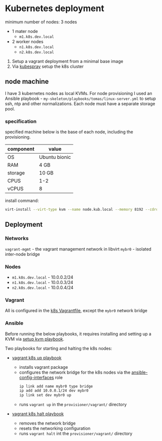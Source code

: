 # Kubernetes deployment

minimum number of nodes: 3 nodes
- 1 mater node
    - `m1.k8s.dev.local`
- 2 worker nodes
    - `n1.k8s.dev.local`
    - `n2.k8s.dev.local`

1. Setup a vagrant deployment from a minimal base image
2. Via [kubespray](https://kubespray.io/#/) setup the k8s cluster

## node machine

I have 3 kubernetes nodes as local KVMs. For node provisioning I used an Ansible playbook - `my-skeleton/playbooks/tomas/linux-server.yml` to setup ssh, ntp and other normalizations.
Each node must have a separate storage pool.

### specification

specified machine below is the base of each node, including the provisioning.

| component | value         |
| --------- | ------------- |
| OS        | Ubuntu bionic |
| RAM       | 4 GB          |
| storage   | 10 GB         |
| CPUS      | 1-2           |
| vCPUS     | 8             |

install command:
```bash
virt-install --virt-type kvm --name node.kub.local --memory 8192 --cdrom ubuntu-bionic.iso --disk size=10,path=/a/b/c.qcow2 --os-variant ubuntu18.04 --cpu host --vcpus cpuset=1-2,maxvcpus=8
```

## Deployment

### Networks

`vagrant-mgmt` - the vagrant management network in libvirt
`mybr0` - isolated inter-node bridge

### Nodes

- `m1.k8s.dev.local` - 10.0.0.2/24
- `n1.k8s.dev.local` - 10.0.0.3/24
- `n2.k8s.dev.local` - 10.0.0.4/24

### Vagrant

All is configured in the [k8s Vagrantfile](../provisioner/vagrant/Vagrantfile), except the `mybr0` network bridge

### Ansible
Before running the below playbooks, it requires installing and setting up a KVM via [setup kvm playbook](../ansible/playbook/setup_kvm.yml).

Two playbooks for starting and halting the k8s nodes:
- [vagrant k8s up playbook](../ansible/playbooks/vagrant_k8s_up.yml)
    - installs vagrant package
    - configures the network bridge for the k8s nodes via the [ansible-config-interfaces](../ansible/roles/ansible-config-interfaces) role
        ```bash
        ip link add name mybr0 type bridge
        ip add add 10.0.0.1/24 dev mybr0
        ip link set dev mybr0 up
        ```
    - runs `vagrant up` in the `provisioner/vagrant/` directory

- [vagrant k8s halt playbook](../ansible/playbooks/vagrant_k8s_down.yml)
    - removes the network bridge
    - resets the networking configuration
    - runs `vagrant halt` int the `provisioner/vagrant/` directory

